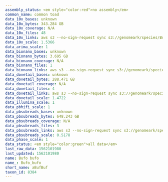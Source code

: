 ```yaml
---
assembly_status: <em style="color:red">no assembly</em>
common_name: common toad
data_10x_bases: unknown
data_10x_bytes: 343.284 GB
data_10x_coverage: N/A
data_10x_files: 48
data_10x_links: aws s3 --no-sign-request sync s3://genomeark/species/Bufo_bufo/aBufBuf1/genomic_data/10x/ .<br>
data_10x_scale: 1.5366
data_arima_scale: 1
data_bionano_bases: unknown
data_bionano_bytes: 3.695 GB
data_bionano_coverage: N/A
data_bionano_files: 1
data_bionano_links: aws s3 --no-sign-request sync s3://genomeark/species/Bufo_bufo/aBufBuf1/genomic_data/bionano/ .<br>
data_dovetail_bases: unknown
data_dovetail_bytes: 288.471 GB
data_dovetail_coverage: N/A
data_dovetail_files: 4
data_dovetail_links: aws s3 --no-sign-request sync s3://genomeark/species/Bufo_bufo/aBufBuf1/genomic_data/dovetail/ .<br>
data_dovetail_scale: 1.4722
data_illumina_scale: 1
data_pbhifi_scale: 1
data_pbsubreads_bases: unknown
data_pbsubreads_bytes: 648.243 GB
data_pbsubreads_coverage: N/A
data_pbsubreads_files: 3
data_pbsubreads_links: aws s3 --no-sign-request sync s3://genomeark/species/Bufo_bufo/aBufBuf1/genomic_data/pacbio/ . --exclude "*ccs.bam*"<br>
data_pbsubreads_scale: 0.5178
data_phase_scale: 1
data_status: <em style="color:green">all data</em>
last_raw_data: 1562101980
last_updated: 1562101980
name: Bufo bufo
name_: Bufo_bufo
short_name: aBufBuf
taxon_id: 8384
---
```

